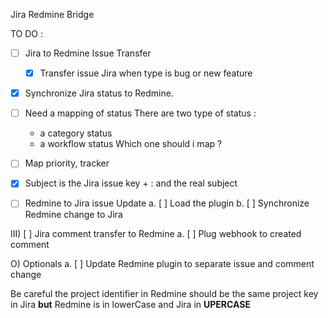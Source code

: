 Jira Redmine Bridge

TO DO :

- [ ] Jira to Redmine Issue Transfer 
  - [x] Transfer issue Jira when type is bug or new feature 
- [x] Synchronize Jira status to Redmine.
- [ ] Need a mapping of status
   There are two type of status : 
   - a category status
   - a workflow status
   Which one should i map ? 
- [ ] Map priority, tracker 
- [x] Subject is the Jira issue key + : and the real subject 

- [ ] Redmine to Jira issue Update
        a. [ ] Load the plugin
        b. [ ] Synchronize Redmine change to Jira

III) [ ] Jira comment transfer to Redmine
         a. [ ] Plug webhook to created comment

O) Optionals
   a. [ ] Update Redmine plugin to separate issue and comment change


Be careful the project identifier in Redmine should be the same
project key in Jira **but** Redmine is in lowerCase and Jira
in **UPERCASE**
